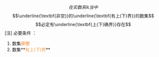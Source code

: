 $$在实数系\mathbb{R}当中$$
$$\underline{\textbf{非空}}的\underline{\textbf{有上(下)界}}的数集$$
$$必定有\underline{\textbf{上(下)确界}}存在$$
[注] 必要条件 ：
1. 数集<font color="#f79646">**非空**</font>
2. 数集**<font color="#f79646">有上(下)界</font>**